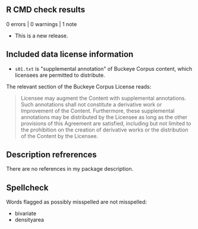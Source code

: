 ## R CMD check results

0 errors | 0 warnings | 1 note

* This is a new release.

## Included data license information

* `s01.txt` is "supplemental annotation" of Buckeye Corpus content, which
licensees are permitted to distribute.

The relevant section of the Buckeye Corpus License reads:

> Licensee may augment the Content with supplemental
annotations. Such annotations shall not constitute a
derivative work or Improvement of the Content.
Furthermore, these supplemental annotations may be
distributed by the Licensee as long as the other
provisions of this Agreement are satisfied, including but
not limited to the prohibition on the creation of
derivative works or the distribution of the Content by the
Licensee.

## Description refrerences

There are no references in my package description.

## Spellcheck

Words flagged as possibly misspelled are not misspelled:

- bivariate
- densityarea

